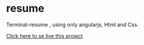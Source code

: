 # resume
Terminal-resume , using only angularjs, Html and Css.

[Click here to se live this project](http://favianioel.github.io/resume)
